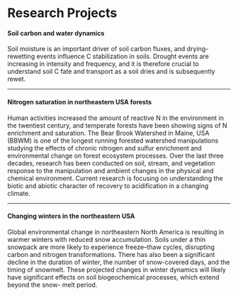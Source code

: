 Research Projects
================

#### Soil carbon and water dynamics

Soil moisture is an important driver of soil carbon fluxes, and
drying-rewetting events influence C stabilization in soils. Drought
events are increasing in intensity and frequency, and it is therefore
crucial to understand soil C fate and transport as a soil dries and is
subsequently rewet.

-----

#### Nitrogen saturation in northeastern USA forests

Human activities increased the amount of reactive N in the environment
in the twentiest century, and temperate forests have been showing signs
of N enrichment and saturation. The Bear Brook Watershed in Maine, USA
(BBWM) is one of the longest running forested watershed manipulations
studying the effects of chronic nitrogen and sulfur enrichment and
environmental change on forest ecosystem processes. Over the last three
decades, research has been conducted on soil, stream, and vegetation
response to the manipulation and ambient changes in the physical and
chemical environment. Current research is focusing on understanding the
biotic and abiotic character of recovery to acidification in a changing
climate.

-----

#### Changing winters in the northeastern USA

Global environmental change in northeastern North America is resulting
in warmer winters with reduced snow accumulation. Soils under a thin
snowpack are more likely to experience freeze–thaw cycles, disrupting
carbon and nitrogen transformations. There has also been a significant
decline in the duration of winter, the number of snow-covered days, and
the timing of snowmelt. These projected changes in winter dynamics will
likely have significant effects on soil biogeochemical processes, which
extend beyond the snow- melt period.
